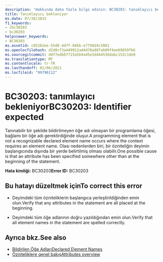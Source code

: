 ```yaml
---
description: 'Hakkında daha fazla bilgi edinin: BC30203: tanımlayıcı bekleniyor'
title: Tanımlayıcı bekleniyor
ms.date: 07/20/2015
f1_keywords:
- vbc30203
- bc30203
helpviewer_keywords:
- BC30203
ms.assetid: c05162ee-55d0-4d7f-84bb-e7758d4c5081
ms.openlocfilehash: d2d0cf3a449912a44d78a887ab09f4ee69659fb6
ms.sourcegitcommit: ddf7edb67715a5b9a45e3dd44536dabc153c1de0
ms.translationtype: MT
ms.contentlocale: tr-TR
ms.lasthandoff: 02/06/2021
ms.locfileid: "99796112"
---
```

# <a name="bc30203-identifier-expected"></a><span data-ttu-id="55c1f-103">BC30203: tanımlayıcı bekleniyor</span><span class="sxs-lookup"><span data-stu-id="55c1f-103">BC30203: Identifier expected</span></span>

<span data-ttu-id="55c1f-104">Tanınabilir bir şekilde bildirilmeyen öğe adı olmayan bir programlama öğesi, bağlamı bir öğe adı gerektirdiğinde oluşur.</span><span class="sxs-lookup"><span data-stu-id="55c1f-104">A programming element that is not a recognizable declared element name occurs where the context requires an element name.</span></span> <span data-ttu-id="55c1f-105">Olası nedenlerden biri, bir özniteliğin deyimin başlangıcında dışında bir yerde belirtilmiş olması olabilir.</span><span class="sxs-lookup"><span data-stu-id="55c1f-105">One possible cause is that an attribute has been specified somewhere other than at the beginning of the statement.</span></span>

 <span data-ttu-id="55c1f-106">**Hata kimliği:** BC30203</span><span class="sxs-lookup"><span data-stu-id="55c1f-106">**Error ID:** BC30203</span></span>

## <a name="to-correct-this-error"></a><span data-ttu-id="55c1f-107">Bu hatayı düzeltmek için</span><span class="sxs-lookup"><span data-stu-id="55c1f-107">To correct this error</span></span>

- <span data-ttu-id="55c1f-108">Deyimdeki tüm özniteliklerin başlangıca yerleştirildiğinden emin olun.</span><span class="sxs-lookup"><span data-stu-id="55c1f-108">Verify that any attributes in the statement are all placed at the beginning.</span></span>

- <span data-ttu-id="55c1f-109">Deyimdeki tüm öğe adlarının doğru yazıldığından emin olun.</span><span class="sxs-lookup"><span data-stu-id="55c1f-109">Verify that all element names in the statement are spelled correctly.</span></span>

## <a name="see-also"></a><span data-ttu-id="55c1f-110">Ayrıca bkz.</span><span class="sxs-lookup"><span data-stu-id="55c1f-110">See also</span></span>

- [<span data-ttu-id="55c1f-111">Bildirilen Öğe Adları</span><span class="sxs-lookup"><span data-stu-id="55c1f-111">Declared Element Names</span></span>](../../programming-guide/language-features/declared-elements/declared-element-names.md)
- [<span data-ttu-id="55c1f-112">Özniteliklere genel bakış</span><span class="sxs-lookup"><span data-stu-id="55c1f-112">Attributes overview</span></span>](../../programming-guide/concepts/attributes/index.md)

